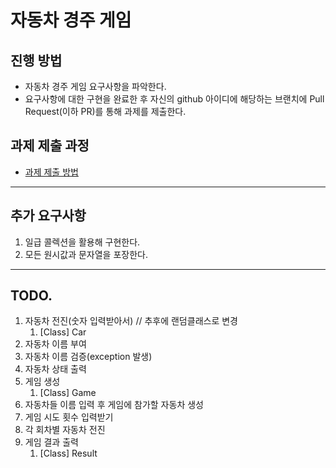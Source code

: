 # 자동차 경주 게임

## 진행 방법

* 자동차 경주 게임 요구사항을 파악한다.
* 요구사항에 대한 구현을 완료한 후 자신의 github 아이디에 해당하는 브랜치에 Pull Request(이하 PR)를 통해 과제를 제출한다.

## 과제 제출 과정

* [과제 제출 방법](https://github.com/next-step/nextstep-docs/tree/master/precourse)

---

## 추가 요구사항

1. 일급 콜렉션을 활용해 구현한다.
2. 모든 원시값과 문자열을 포장한다.

---

## TODO.

1. 자동차 전진(숫자 입력받아서) // 추후에 랜덤클래스로 변경
    1. [Class] Car
2. 자동차 이름 부여
3. 자동차 이름 검증(exception 발생)
4. 자동차 상태 출력
5. 게임 생성
    1. [Class] Game
6. 자동차들 이름 입력 후 게임에 참가할 자동차 생성
7. 게임 시도 횟수 입력받기
8. 각 회차별 자동차 전진
9. 게임 결과 출력
    1. [Class] Result

